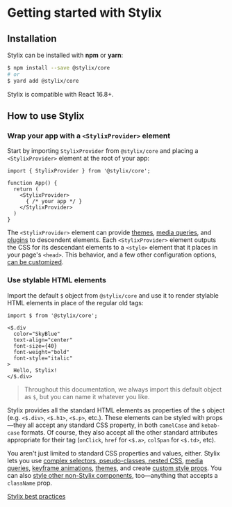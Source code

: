 # Getting started with Stylix

## Installation

Stylix can be installed with **npm** or **yarn**:

```sh
$ npm install --save @stylix/core
# or
$ yard add @stylix/core
```

Stylix is compatible with React 16.8+.

## How to use Stylix

### Wrap your app with a `<StylixProvider>` element

Start by importing `StylixProvider` from `@stylix/core` and placing a `<StylixProvider>` element at the root of your app:

```tsx
import { StylixProvider } from '@stylix/core';

function App() {
  return (
    <StylixProvider>
      { /* your app */ }
    </StylixProvider>
  )
}
```

The `<StylixProvider>` element can provide [themes](/themes), [media queries](/media-queries), and [plugins](/plugins) to descendent elements. Each `<StylixProvider>` element outputs the CSS for its descendant elements to a `<style>` element that it places in your page's `<head>`. This behavior, and a few other configuration options, [can be customized](/api/stylixprovider).

### Use stylable HTML elements

Import the default `$` object from `@stylix/core` and use it to render stylable HTML elements in place of the regular old tags:

```tsx-render
import $ from '@stylix/core';

<$.div
  color="SkyBlue"
  text-align="center"
  font-size={40}
  font-weight="bold"
  font-style="italic"
>
  Hello, Stylix!
</$.div>
```

> Throughout this documentation, we always import this default object as `$`, but you can name it whatever you like.

Stylix provides all the standard HTML elements as properties of the `$` object (e.g. `<$.div>`, `<$.h1>`, `<$.p>`, etc.). These elements can be styled with props—they all accept any standard CSS property, in both `camelCase` and `kebab-case` formats. Of course, they also accept all the other standard attributes appropriate for their tag (`onClick`, `href` for `<$.a>`, `colSpan` for `<$.td>`, etc).

You aren't just limited to standard CSS properties and values, either. Stylix lets you use [complex selectors, pseudo-classes, nested CSS](/selectors), [media queries](/media-queries), [keyframe animations](/keyframe-animations), [themes](/themes), and create [custom style props](/custom-props). You can also [style other non-Stylix components](/styling-other-components), too—anything that accepts a `className` prop.

<a href="/best-practices" class="next-link">Stylix best practices</a>
